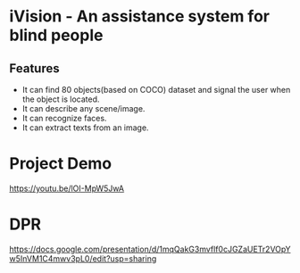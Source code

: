 # iVision - An assistance system for blind people
## Features
- It can find 80 objects(based on COCO) dataset and signal the user when the object is located.
- It can describe any scene/image.
- It can recognize faces.
- It can extract texts from an image.


# Project Demo

https://youtu.be/lOI-MpW5JwA

# DPR
https://docs.google.com/presentation/d/1mqQakG3mvflf0cJGZaUETr2VOpYw5InVM1C4mwv3pL0/edit?usp=sharing
